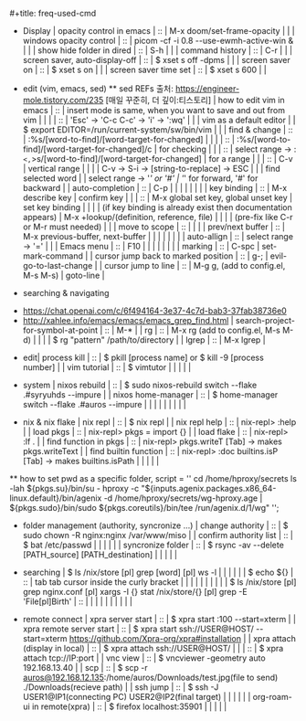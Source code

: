#+title: freq-used-cmd

* Display
| opacity control in emacs       | :: | M-x doom/set-frame-opacity               |   |
| windows opacity control        | :: | picom -cf -i 0.8 --use-ewmh-active-win & |   |
| show hide folder in dired      | :: | S-h                                      |   |
| command history                | :: | C-r                                      |   |
| screen saver, auto-display-off | :: | $ xset s off -dpms                       |   |
| screen saver on                | :: | $ xset s on                              |   |
| screen saver time set          | :: | $ xset s 600                             |   |

* edit (vim, emacs, sed)
**  sed REFs  출처: https://engineer-mole.tistory.com/235 [매일 꾸준히, 더 깊이:티스토리]
| how to edit vim in emacs            | :: | insert mode is same, when you want to save and out from vim      |                                           |
|                                     | :: | 'Esc' -> 'C-c C-c' -> 'i' -> ':wq'                               |                                           |
| vim as a default editor             |    | $ export EDITOR=/run/current-system/sw/bin/vim                   |                                           |
| find & change                       | :: | :%s/[word-to-find]/[word-target-for-changed]                     |                                           |
|                                     | :: | :%s/[word-to-find]/[word-target-for-changed]/c                   | for checking                              |
|                                     | :: | select range -> :`<,`>s/[word-to-find]/[word-target-for-changed] | for a range                               |
|                                     | :: | C-v                                                              | vertical range                            |
|                                     |    | C-v -> S-i -> [string-to-replace] -> ESC                         |                                           |
| find selected word                  |    | select range -> '*' or '#'                                       | '*' for forward, '#' for backward         |
| auto-completion                     | :: | C-p                                                              |                                           |
|                                     |    |                                                                  |                                           |
| key binding                         | :: | M-x describe key                                                 | confirm key                               |
|                                     | :: | M-x global set key, global unset key                             | set key binding                           |
|                                     |    | (if key binding is already exist then documentation appears)     | M-x +lookup/(definition, reference, file) |
|                                     |    | (pre-fix like C-r or M-r must needed)                            |                                           |
| move to scope                       | :: |                                                                  |                                           |
| prev/next buffer                    | :: | M-x previous-buffer, next-buffer                                 |                                           |
|                                     |    |                                                                  |                                           |
| auto-allign                         | :: | select range -> '='                                              |                                           |
| Emacs menu                          | :: | F10                                                              |                                           |
|                                     |    |                                                                  |                                           |
| marking                             | :: | C-spc                                                            | set-mark-command                          |
| cursor jump back to marked position | :: | g-;                                                              | evil-go-to-last-change                    |
| cursor jump to line                 | :: | M-g g,  (add to config.el, M-s M-s)                              | goto-line                                 |

* searching & navigating
+ https://chat.openai.com/c/6f494164-3e37-4c7d-bab3-37fab38736e0
+ http://xahlee.info/emacs/emacs/emacs_grep_find.html
| search-project-for-symbol-at-point | :: | M-*                                |
| rg                                 | :: | M-x rg (add to config.el, M-s M-d) |
|                                    |    | $ rg "pattern" /path/to/directory  |
| lgrep                              | :: | M-x lgrep                          |

* edit| process kill | :: | $ pkill [process name]  or $ kill -9 [process number] |
| vim tutorial | :: | $ vimtutor |
|              |    |            |
* system
| nixos rebuild      | :: | $ sudo nixos-rebuild switch --flake .#syryuhds --impure |
| nixos home-manager | :: | $ home-manager switch --flake .#auros --impure          |
|                    |    |                                                         |
|                    |    |                                                         |

* nix & nix flake
| nix repl              | :: | $ nix repl                                                 |
| nix repl help         | :: | nix-repl> :help                                            |
| load pkgs             | :: | nix-repl> pkgs = import <nixpkgs> {}                       |
| load flake            | :: | nix-repl> :lf .                                            |
| find function in pkgs | :: | nix-repl> pkgs.writeT [Tab] -> makes pkgs.writeText        |
| find builtin function | :: | nix-repl> :doc builtins.isP [Tab] -> makes builtins.isPath |
|                       |    |                                                            |

** how to set pwd as a specific folder,
script = ''
  cd /home/hproxy/secrets
  ls -lah
  ${pkgs.su}/bin/su - hproxy -c "${inputs.agenix.packages.x86_64-linux.default}/bin/agenix -d /home/hproxy/secrets/wg-hproxy.age | ${pkgs.sudo}/bin/sudo ${pkgs.coreutils}/bin/tee /run/agenix.d/1/wg"
 '';

* folder management (authority, syncronize ...)
| change authority       | :: | $ sudo chown -R nginx:nginx /var/www/miso             |
| confirm authority list | :: | $ bat /etc/passwd                                     |
|                        |    |                                                       |
| syncronize folder      | :: | $ rsync -av --delete [PATH_source] [PATH_destination] |
|                        |    |                                                       |

* searching
| $ ls /nix/store [pl] grep [word] [pl] ws -l                                                           |    |                                         |   |   |
| $ echo ${}                                                                                            | :: | tab tab cursor inside the curly bracket |   |   |
|                                                                                                       |    |                                         |   |   |
| $ ls /nix/store [pl] grep nginx.conf [pl] xargs -I {} stat /nix/store/{} [pl] grep -E 'File[pl]Birth' | :: |                                         |   |   |
|                                                                                                       |    |                                         |   |   |

* remote connect
| xpra server start              | :: | $ xpra start :100 --start=xterm                                                                      |
| xpra remote server start       | :: | $ xpra start ssh://USER@HOST/ --start=xterm  https://github.com/Xpra-org/xpra#installation           |
| xpra attach (display in local) | :: | $ xpra attach ssh://USER@HOST/                                                                       |
|                                | :: | $ xpra attach tcp://IP:port                                                                          |
| vnc view                       | :: | $ vncviewer -geometry auto 192.168.13.40                                                             |
| scp                            | :: | $ scp -r auros@192.168.12.135:/home/auros/Downloads/test.jpg(file to send) ./Downloads(recieve path) |
| ssh jump                       | :: | $ ssh -J USER1@IP1(connecting PC) USER2@IP2(final target)                                            |
|                                |    |                                                                                                      |
| org-roam-ui in remote(xpra)    | :: | $ firefox localhost:35901                                                                            |
|                                |    |                                                                                                      |
